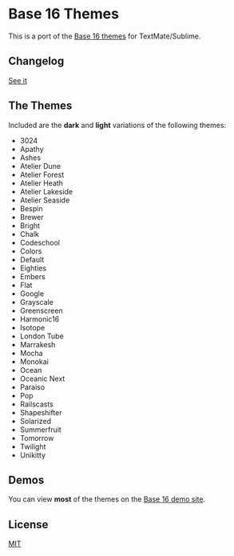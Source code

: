 # Base 16 Themes
This is a port of the [Base 16 themes](https://github.com/chriskempson/base16-textmate) for TextMate/Sublime.

## Changelog
[See it](https://github.com/AndrsDC/base16-vscode/blob/master/CHANGELOG.md)

## The Themes

Included are the **dark** and **light** variations of the following themes:

* 3024
* Apathy
* Ashes
* Atelier Dune
* Atelier Forest
* Atelier Heath
* Atelier Lakeside
* Atelier Seaside
* Bespin
* Brewer
* Bright
* Chalk
* Codeschool
* Colors
* Default
* Eighties
* Embers
* Flat
* Google
* Grayscale
* Greenscreen
* Harmonic16
* Isotope
* London Tube
* Marrakesh
* Mocha
* Monokai
* Ocean
* Oceanic Next
* Paraiso
* Pop
* Railscasts
* Shapeshifter
* Solarized
* Summerfruit
* Tomorrow
* Twilight
* Unikitty

## Demos
You can view **most** of the themes on the [Base 16 demo site](http://chriskempson.github.io/base16/).

## License
[MIT](https://github.com/AndrsDC/base16-vscode/blob/master/LICENSE.txt)